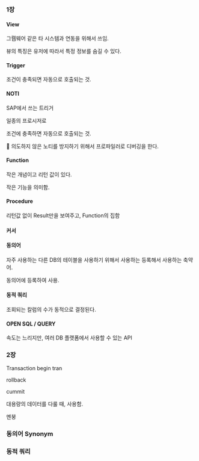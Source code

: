 ### 1장

#### View

그뤱웨어 같은 타 시스템과 연동을 위해서 쓰임.

뷰의 특징은 유저에 따라서 특정 정보를 숨길 수 있다.



#### Trigger

조건이 충족되면 자동으로 호출되는 것.



#### NOTI

SAP에서 쓰는 트리거

일종의 프로시저로 

조건에 충족하면 자동으로 호출되는 것.

🚨 의도하지 않은 노티를 방지하기 위해서 프로파일러로 디버깅을 한다.



#### Function

작은 개념이고 리턴 값이 있다.

작은 기능을 의미함.



#### Procedure

리턴값 없이 Result만을 보여주고, Function의 집함



#### 커서



#### 동의어 

자주 사용하는 다른 DB의 테이블을 사용하기 위해서 사용하는 등록해서 사용하는 축약어.

동의어에 등록하여 사용.



#### 동적 쿼리

조회되는 칼럼의 수가 동적으로 결정된다.



#### OPEN SQL / QUERY

속도는 느리지만, 여러 DB 플랫폼에서 사용할 수 있는 API



### 2장

Transaction begin tran

rollback

cummit

대용량의 데이터를 다룰 때, 사용함.



멘붕



### 동의어 Synonym



### 동적 쿼리